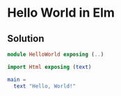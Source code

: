 # Hello World in Elm

## Solution

```Elm
module HelloWorld exposing (..)

import Html exposing (text)

main =
  text "Hello, World!"

```